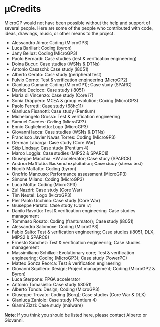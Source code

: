 µCredits
========

MicroGP would not have been possible without the help and support of several people. Here are some of the people who contributed with code, ideas, drawings, music, or other means to the project.

* Alessandro Aimo: Coding (MicroGP3)
* Luca Barillari: Coding (byron)
* Jany Belluz: Coding (MicroGP3)
* Paolo Bernardi: Case studies (test & verification engineering)
* Doina Bucur: Case studies (WSNs & DTNs)
* Antonio Casaschi: Case study (i8051)
* Alberto Cerato: Case study (peripheral test)
* Fulvio Corno: Test & verification engineering (MicroGP2)
* Gianluca Cumani: Coding (MicroGP1); Case study (SPARC)
* Davide Decicco: Case study (i8051)
* Maria di Vincenzo: Case study (Core i7)
* Sonia Drappero: MOEA & group evolution; Coding (MicroGP3)
* Paolo Ferretti: Case study (68hc11)
* Gianluca Fisanotti: Case study (Pentium)
* Michelangelo Grosso: Test & verification engineering
* Samuel Guedes: Coding (MicroGP3)
* Ennio Guglielmetto: Logo (MicroGP3)
* Giovanni Iacca: Case studies (WSNs & DTNs)
* Francisco Javier Navas Torres: Coding (MicroGP3)
* German Labarga: Case study (Core War)
* Skip Lindsay: Case study (Pentium 4)
* Marco Loggia: Case studies (MIPS2 & SPARC8)
* Giuseppe Macchia: HW accelerator; Case study (SPARC8)
* Andrea Maffiotto: Backend exploitation; Case study (stress test)
* Nicolò Malfatto: Coding (byron)
* Onofrio Mancuso: Performance assessment (MicroGP3)
* Simone Milano: Coding (MicroGP3)
* Luca Motta: Coding (MicroGP3)
* Zul Nazdri: Case study (Core War)
* Tim Neutel: Logo (MicroGP3)
* Pier Paolo Ucchino: Case study (Core War)
* Giuseppe Parlato: Case study (Core i7)
* Danilo Ravotto: Test & verification engineering; Case studies management
* Tommaso Rosato: Coding (frantumator); Case study (i8051)
* Alessandro Salomone: Coding (MicroGP3)
* Fabio Salto: Test & verification engineering; Case studies (i8051, DLX, MIPS2 & SPARC8)
* Ernesto Sanchez: Test & verification engineering; Case studies management
* Massimiliano Schillaci: Evolutionary core; Test & verification engineering; Coding (MicroGP3); Case study (PowerPC)
* Matteo Sonza Reorda: Test & verification engineering
* Giovanni Squillero: Design; Project management; Coding (MicroGP2 & Byron)
* Luca Sterpone: FPGA accelerator
* Antonio Tomasiello: Case study (i8051)
* Alberto Tonda: Design; Coding (MicroGP3)
* Giuseppe Trovato: Coding (Borg); Case studies (Core War & DLX)
* Gianluca Zaniolo: Case study (Pentium 4)
* Gianni Zizzi: Case study (malware)

**Note**: If you think you should be listed here, please contact Alberto or Giovanni.